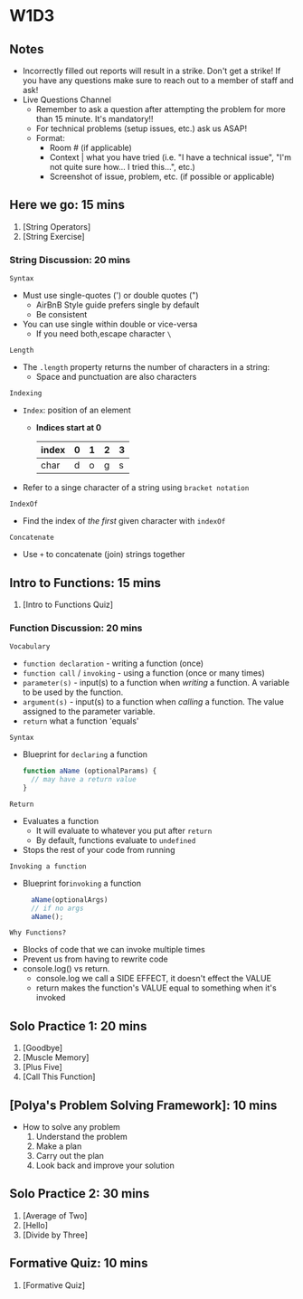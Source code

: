 # W1D3

## Notes
- Incorrectly filled out reports will result in a strike. Don't get a strike! If
  you have any questions make sure to reach out to a member of staff and ask!
- Live Questions Channel
  - Remember to ask a question after attempting the problem for more than 15 minute. It's mandatory!!
  - For technical problems (setup issues, etc.) ask us ASAP!
  - Format:
    - Room # (if applicable)
    - Context | what you have tried (i.e. "I have a technical issue", "I'm not quite sure how... I tried this...", etc.)
    - Screenshot of issue, problem, etc. (if possible or applicable)

## Here we go: 15 mins

  1. [String Operators]
  2. [String Exercise]

### String Discussion: 20 mins

`Syntax`

- Must use single-quotes (') or double quotes (")
  - AirBnB Style guide prefers single by default
  - Be consistent
- You can use single within double or vice-versa
  - If you need both,escape character `\`

`Length`

- The `.length` property returns the number of characters in a string:
  - Space and punctuation are also characters

`Indexing`

- `Index`: position of an element
  - **Indices start at 0**

      | index | 0 | 1 | 2 | 3 |
      |-------|---|---|---|---|
      | char  | d | o | g | s |

- Refer to a singe character of a string using `bracket notation`

`IndexOf`

- Find the index of _the first_ given character with `indexOf`

`Concatenate`

- Use `+` to concatenate (join) strings together

## Intro to Functions: 15 mins

  1. [Intro to Functions Quiz]

### Function Discussion: 20 mins

`Vocabulary`

- `function declaration` - writing a function (once)
- `function call` / `invoking` - using a function (once or many times)
- `parameter(s)` - input(s) to a function when _writing_ a function. A variable
  to be used by the function.
- `argument(s)` - input(s) to a function when  _calling_ a function. The value
  assigned to the parameter variable.
- `return` what a function 'equals'

`Syntax`

- Blueprint for `declaring` a function

  ```js
  function aName (optionalParams) {
    // may have a return value
  }
  ```

`Return`

- Evaluates a function
  - It will evaluate to whatever you put after `return`
  - By default, functions evaluate to `undefined`
- Stops the rest of your code from running

`Invoking a function`

- Blueprint for`invoking` a function

  ```js
    aName(optionalArgs)
    // if no args
    aName();
  ```

`Why Functions?`

- Blocks of code that we can invoke multiple times
- Prevent us from having to rewrite code
- console.log() vs return.
  - console.log we call a SIDE EFFECT, it doesn't effect the VALUE
  - return makes the function's VALUE equal to something when it's invoked

## Solo Practice 1: 20 mins

  1. [Goodbye]
  2. [Muscle Memory]
  3. [Plus Five]
  4. [Call This Function]

## [Polya's Problem Solving Framework]: 10 mins

- How to solve any problem
  1. Understand the problem
  2. Make a plan
  3. Carry out the plan
  4. Look back and improve your solution

## Solo Practice 2: 30 mins

  1. [Average of Two]
  2. [Hello]
  3. [Divide by Three]

## Formative Quiz: 10 mins

  1. [Formative Quiz]

